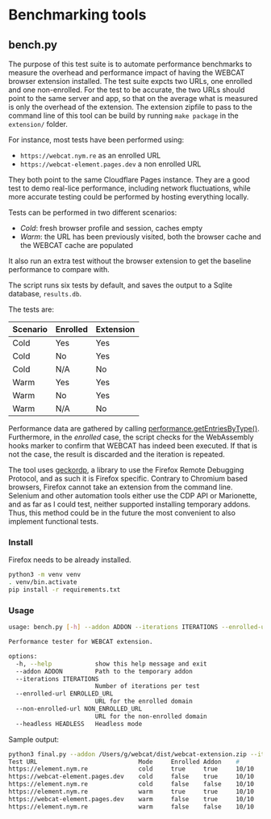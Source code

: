 # Benchmarking tools
## bench.py
The purpose of this test suite is to automate performance benchmarks to measure the overhead and performance impact of having the WEBCAT browser extension installed. The test suite expcts two URLs, one enrolled and one non-enrolled. For the test to be accurate, the two URLs should point to the same server and app, so that on the average what is measured is only the overhead of the extension. The extension zipfile to pass to the command line of this tool can be build by running `make package` in the `extension/` folder.

For instance, most tests have been performed using:
 * `https://webcat.nym.re` as an enrolled URL
 * `https://webcat-element.pages.dev` a non enrolled URL

They both point to the same Cloudflare Pages instance. They are a good test to demo real-lice performance, including network fluctuations, while more accurate testing could be performed by hosting everything locally.

Tests can be performed in two different scenarios:
 * _Cold_: fresh browser profile and session, caches empty
 * _Warm_: the URL has been previously visited, both the browser cache and the WEBCAT cache are populated

It also run an extra test without the browser extension to get the baseline performance to compare with.

The script runs six tests by default, and saves the output to a Sqlite database, `results.db`.

The tests are:

| Scenario | Enrolled | Extension |
|-|-|-|
| Cold | Yes | Yes |
| Cold | No | Yes |
| Cold | N/A | No |
| Warm | Yes | Yes |
| Warm | No | Yes |
| Warm | N/A | No |

Performance data are gathered by calling [performance.getEntriesByType()](https://developer.mozilla.org/en-US/docs/Web/API/Performance/getEntriesByType). Furthermore, in the _enrolled_ case, the script checks for the WebAssembly hooks marker to confirm that WEBCAT has indeed been executed. If that is not the case, the result is discarded and the iteration is repeated.

The tool uses [geckordp](https://github.com/jpramosi/geckordp), a library to use the Firefox Remote Debugging Protocol, and as such it is Firefox specific. Contrary to Chromium based browsers, Firefox cannot take an extension from the command line. Selenium and other automation tools either use the CDP API or Marionette, and as far as I could test, neither supported installing temporary addons. Thus, this method could be in the future the most convenient to also implement functional tests.

### Install
Firefox needs to be already installed.

```bash
python3 -m venv venv
. venv/bin.activate
pip install -r requirements.txt
```

### Usage
```bash
usage: bench.py [-h] --addon ADDON --iterations ITERATIONS --enrolled-url ENROLLED_URL --non-enrolled-url NON_ENROLLED_URL [--headless HEADLESS]

Performance tester for WEBCAT extension.

options:
  -h, --help            show this help message and exit
  --addon ADDON         Path to the temporary addon
  --iterations ITERATIONS
                        Number of iterations per test
  --enrolled-url ENROLLED_URL
                        URL for the enrolled domain
  --non-enrolled-url NON_ENROLLED_URL
                        URL for the non-enrolled domain
  --headless HEADLESS   Headless mode
```

Sample output:
```bash
python3 final.py --addon /Users/g/webcat/dist/webcat-extension.zip --iterations 10 --enrolled-url https://element.nym.re --non-enrolled-url https://webcat-element.pages.dev
Test URL                            Mode     Enrolled Addon    #        Elapsed 
https://element.nym.re              cold     true     true     10/10       307.4s
https://webcat-element.pages.dev    cold     false    true     10/10       304.8s
https://element.nym.re              cold     false    false    10/10       308.8s
https://element.nym.re              warm     true     true     10/10        50.9s
https://webcat-element.pages.dev    warm     false    true     10/10        51.2s
https://element.nym.re              warm     false    false    10/10        52.1s
```